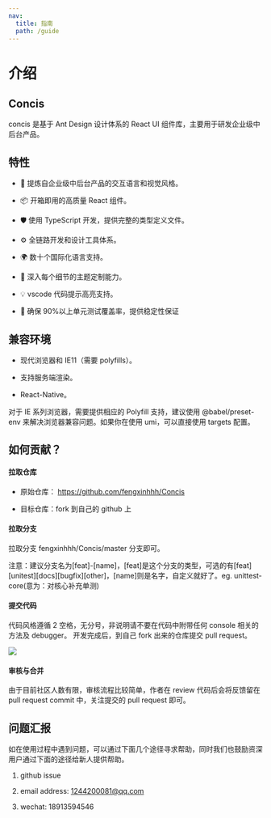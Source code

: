 ```yaml
---
nav:
  title: 指南
  path: /guide
---
```


# 介绍

## Concis

concis 是基于 Ant Design 设计体系的 React UI 组件库，主要用于研发企业级中后台产品。

## 特性

- 🌈 提炼自企业级中后台产品的交互语言和视觉风格。

- 📦 开箱即用的高质量 React 组件。

- 🛡 使用 TypeScript 开发，提供完整的类型定义文件。

- ⚙️ 全链路开发和设计工具体系。

- 🌍 数十个国际化语言支持。

- 🎨 深入每个细节的主题定制能力。

- 💡 vscode 代码提示高亮支持。

- 💪 确保 90%以上单元测试覆盖率，提供稳定性保证

## 兼容环境

- 现代浏览器和 IE11（需要 polyfills）。

- 支持服务端渲染。

- React-Native。

对于 IE 系列浏览器，需要提供相应的 Polyfill 支持，建议使用 @babel/preset-env 来解决浏览器兼容问题。如果你在使用 umi，可以直接使用 targets 配置。

## 如何贡献？

#### 拉取仓库

- 原始仓库： <a href="https://github.com/fengxinhhh/Concis">https://github.com/fengxinhhh/Concis</a>

- 目标仓库：fork 到自己的 github 上

#### 拉取分支

拉取分支 fengxinhhh/Concis/master 分支即可。

<Alert>注意：建议分支名为[feat]-[name]，[feat]是这个分支的类型，可选的有[feat][unitest][docs][bugfix][other]，[name]则是名字，自定义就好了。eg. unittest-core(意为：对核心补充单测)</Alert>

#### 提交代码

代码风格遵循 2 空格，无分号，非说明请不要在代码中附带任何 console 相关的方法及 debugger。 开发完成后，到自己 fork 出来的仓库提交 pull request。

<img src="http://react-view-ui.com:92/images/github-doc.png" />

#### 审核与合并

由于目前社区人数有限，审核流程比较简单，作者在 review 代码后会将反馈留在 pull request commit 中，关注提交的 pull request 即可。

## 问题汇报

如在使用过程中遇到问题，可以通过下面几个途径寻求帮助，同时我们也鼓励资深用户通过下面的途径给新人提供帮助。

1. github issue

2. email address: 1244200081@qq.com

3. wechat: 18913594546
